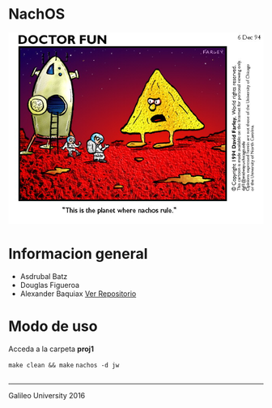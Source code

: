 NachOS
=========
![Nachoooos](https://raw.githubusercontent.com/baquiax/nachos/master/nachos.jpg)

# Informacion general

 - Asdrubal Batz
 - Douglas Figueroa
 - Alexander Baquiax
[Ver Repositorio](https://github.com/baquiax/nachos.git)

# Modo de uso
Acceda a la carpeta **proj1**

`make clean && make`
`nachos -d jw `

## 


----------
Galileo University
2016
